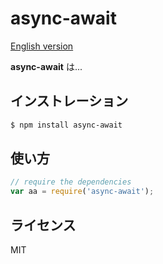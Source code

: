 async-await
===========

  [English version](README.md#readme)

  **async-await** は...

インストレーション
------------------

```bash
$ npm install async-await
```

使い方
------

```js
// require the dependencies
var aa = require('async-await');
```

ライセンス
----------

  MIT
